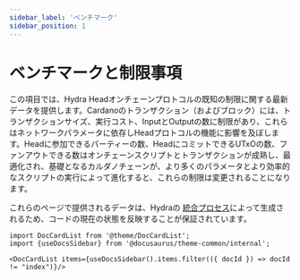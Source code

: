 ```yaml
---
sidebar_label: 'ベンチマーク'
sidebar_position: 1
---
```


# ベンチマークと制限事項

この項目では、Hydra Headオンチェーンプロトコルの既知の制限に関する最新データを提供します。Cardanoのトランザクション（およびブロック）には、トランザクションサイズ、実行コスト、InputとOutputの数に制限があり、これらはネットワークパラメータに依存しHeadプロトコルの機能に影響を及ぼします。Headに参加できるパーティーの数、HeadにコミットできるUTxOの数、ファンアウトできる数はオンチェーンスクリプトとトランザクションが成熟し、最適化され、基礎となるカルダノチェーンが、より多くのパラメータとより効率的なスクリプトの実行によって進化すると、これらの制限は変更されることになります。

これらのページで提供されるデータは、Hydraの [統合プロセス](https://github.com/input-output-hk/hydra/actions/workflows/ci.yaml)によって生成されるため、コードの現在の状態を反映することが保証されています。

```mdx-code-block
import DocCardList from '@theme/DocCardList';
import {useDocsSidebar} from '@docusaurus/theme-common/internal';

<DocCardList items={useDocsSidebar().items.filter(({ docId }) => docId != "index")}/>
```
